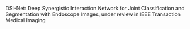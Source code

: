 DSI-Net: Deep Synergistic Interaction Network for Joint Classification and Segmentation with Endoscope Images, under review in IEEE Transaction Medical Imaging
